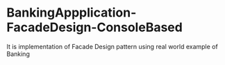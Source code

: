 # BankingAppplication-FacadeDesign-ConsoleBased

It is implementation of Facade Design pattern using real world example of Banking
